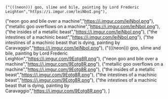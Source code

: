     ("(((neon))) goo, slime and bile, painting by Lord Frederic Leighton","https://i.imgur.com/leiNboI.png"),
   ("neon goo and bile over a machine","https://i.imgur.com/leiNboI.png"),
       ("metallic goo overflows on a machine","https://i.imgur.com/leiNboI.png"),
       ("the insides of a metallic beast","https://i.imgur.com/leiNboI.png"),
    ("the intestines of a machinic beast","https://i.imgur.com/leiNboI.png"),
       ("the intestines of a machinic beast that is dying, painting by Caravaggio","https://i.imgur.com/leiNboI.png"),
    ("(((neon))) goo, slime and bile, painting by Lord Frederic Leighton","https://i.imgur.com/9Eotg8R.png"),
   ("neon goo and bile over a machine","https://i.imgur.com/9Eotg8R.png"),
       ("metallic goo overflows on a machine","https://i.imgur.com/9Eotg8R.png"),
       ("the insides of a metallic beast","https://i.imgur.com/9Eotg8R.png"),
    ("the intestines of a machinic beast","https://i.imgur.com/9Eotg8R.png"),
           ("the intestines of a machinic beast that is dying, painting by Caravaggio","https://i.imgur.com/9Eotg8R.png"),
       ]

